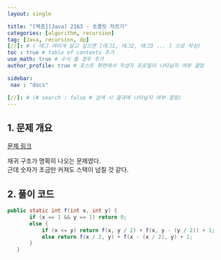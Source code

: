 ```yaml
---
layout: single

title: "[백준][Java] 2163 - 초콜릿 자르기"
categories: [algorithm, recursion]
tag: [Java, recursion, dp]
[//]: # ( 태그 여러개 달고 싶으면 [태그1, 태그2, 태그3 ... ] 으로 작성)
toc : true # table of contents 추가
use_math: true # 수식 쓸 경우 추가
author_profile: true # 포스트 화면에서 작성자 프로필이 나타날지 여부 결정

sidebar:
 nav : "docs"

[//]: # (# search : false # 검색 시 결과에 나타날지 여부 결정)
---
```


## 1. 문제 개요
[문제 링크](https://www.acmicpc.net/problem/2163) <br/>
 
 재귀 구조가 명확히 나오는 문제였다.<br/>
 근데 숫자가 조금만 커져도 스택이 넘칠 것 같다.<br/>

## 2. 풀이 코드
 
 ``` java
 public static int f(int x, int y) {
        if (x == 1 && y == 1) return 0;
        else {
            if (x <= y) return f(x, y / 2) + f(x, y - (y / 2)) + 1;
            else return f(x / 2, y) + f(x - (x / 2), y) + 1;
        }
    }
 ```

